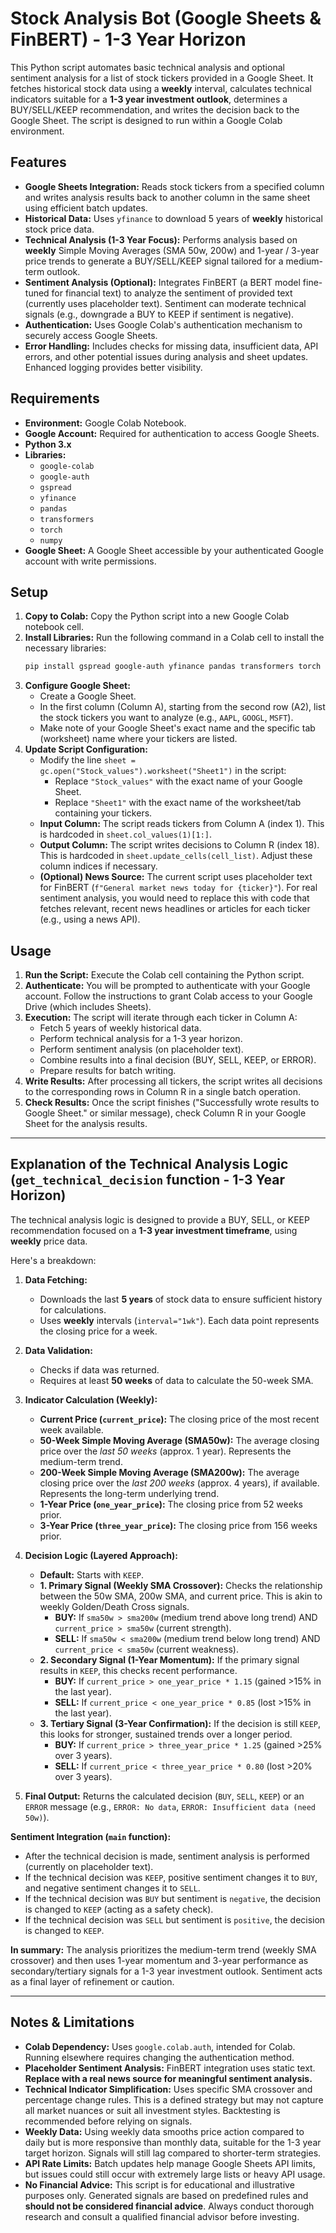 # Stock Analysis Bot (Google Sheets & FinBERT) - 1-3 Year Horizon

This Python script automates basic technical analysis and optional sentiment analysis for a list of stock tickers provided in a Google Sheet. It fetches historical stock data using a **weekly** interval, calculates technical indicators suitable for a **1-3 year investment outlook**, determines a BUY/SELL/KEEP recommendation, and writes the decision back to the Google Sheet. The script is designed to run within a Google Colab environment.

## Features

*   **Google Sheets Integration:** Reads stock tickers from a specified column and writes analysis results back to another column in the same sheet using efficient batch updates.
*   **Historical Data:** Uses `yfinance` to download 5 years of **weekly** historical stock price data.
*   **Technical Analysis (1-3 Year Focus):** Performs analysis based on **weekly** Simple Moving Averages (SMA 50w, 200w) and 1-year / 3-year price trends to generate a BUY/SELL/KEEP signal tailored for a medium-term outlook.
*   **Sentiment Analysis (Optional):** Integrates FinBERT (a BERT model fine-tuned for financial text) to analyze the sentiment of provided text (currently uses placeholder text). Sentiment can moderate technical signals (e.g., downgrade a BUY to KEEP if sentiment is negative).
*   **Authentication:** Uses Google Colab's authentication mechanism to securely access Google Sheets.
*   **Error Handling:** Includes checks for missing data, insufficient data, API errors, and other potential issues during analysis and sheet updates. Enhanced logging provides better visibility.

## Requirements

*   **Environment:** Google Colab Notebook.
*   **Google Account:** Required for authentication to access Google Sheets.
*   **Python 3.x**
*   **Libraries:**
    *   `google-colab`
    *   `google-auth`
    *   `gspread`
    *   `yfinance`
    *   `pandas`
    *   `transformers`
    *   `torch`
    *   `numpy`
*   **Google Sheet:** A Google Sheet accessible by your authenticated Google account with write permissions.

## Setup

1.  **Copy to Colab:** Copy the Python script into a new Google Colab notebook cell.
2.  **Install Libraries:** Run the following command in a Colab cell to install the necessary libraries:
    ```bash
    pip install gspread google-auth yfinance pandas transformers torch numpy
    ```
3.  **Configure Google Sheet:**
    *   Create a Google Sheet.
    *   In the first column (Column A), starting from the second row (A2), list the stock tickers you want to analyze (e.g., `AAPL`, `GOOGL`, `MSFT`).
    *   Make note of your Google Sheet's exact name and the specific tab (worksheet) name where your tickers are listed.
4.  **Update Script Configuration:**
    *   Modify the line `sheet = gc.open("Stock_values").worksheet("Sheet1")` in the script:
        *   Replace `"Stock_values"` with the exact name of your Google Sheet.
        *   Replace `"Sheet1"` with the exact name of the worksheet/tab containing your tickers.
    *   **Input Column:** The script reads tickers from Column A (index 1). This is hardcoded in `sheet.col_values(1)[1:]`.
    *   **Output Column:** The script writes decisions to Column R (index 18). This is hardcoded in `sheet.update_cells(cell_list)`. Adjust these column indices if necessary.
    *   **(Optional) News Source:** The current script uses placeholder text for FinBERT (`f"General market news today for {ticker}"`). For real sentiment analysis, you would need to replace this with code that fetches relevant, recent news headlines or articles for each ticker (e.g., using a news API).

## Usage

1.  **Run the Script:** Execute the Colab cell containing the Python script.
2.  **Authenticate:** You will be prompted to authenticate with your Google account. Follow the instructions to grant Colab access to your Google Drive (which includes Sheets).
3.  **Execution:** The script will iterate through each ticker in Column A:
    *   Fetch 5 years of weekly historical data.
    *   Perform technical analysis for a 1-3 year horizon.
    *   Perform sentiment analysis (on placeholder text).
    *   Combine results into a final decision (BUY, SELL, KEEP, or ERROR).
    *   Prepare results for batch writing.
4.  **Write Results:** After processing all tickers, the script writes all decisions to the corresponding rows in Column R in a single batch operation.
5.  **Check Results:** Once the script finishes ("Successfully wrote results to Google Sheet." or similar message), check Column R in your Google Sheet for the analysis results.

---

## Explanation of the Technical Analysis Logic (`get_technical_decision` function - 1-3 Year Horizon)

The technical analysis logic is designed to provide a BUY, SELL, or KEEP recommendation focused on a **1-3 year investment timeframe**, using **weekly** price data.

Here's a breakdown:

1.  **Data Fetching:**
    *   Downloads the last **5 years** of stock data to ensure sufficient history for calculations.
    *   Uses **weekly** intervals (`interval="1wk"`). Each data point represents the closing price for a week.

2.  **Data Validation:**
    *   Checks if data was returned.
    *   Requires at least **50 weeks** of data to calculate the 50-week SMA.

3.  **Indicator Calculation (Weekly):**
    *   **Current Price (`current_price`):** The closing price of the most recent week available.
    *   **50-Week Simple Moving Average (SMA50w):** The average closing price over the *last 50 weeks* (approx. 1 year). Represents the medium-term trend.
    *   **200-Week Simple Moving Average (SMA200w):** The average closing price over the *last 200 weeks* (approx. 4 years), if available. Represents the long-term underlying trend.
    *   **1-Year Price (`one_year_price`):** The closing price from 52 weeks prior.
    *   **3-Year Price (`three_year_price`):** The closing price from 156 weeks prior.

4.  **Decision Logic (Layered Approach):**
    *   **Default:** Starts with `KEEP`.
    *   **1. Primary Signal (Weekly SMA Crossover):** Checks the relationship between the 50w SMA, 200w SMA, and current price. This is akin to weekly Golden/Death Cross signals.
        *   **BUY:** If `sma50w > sma200w` (medium trend above long trend) AND `current_price > sma50w` (current strength).
        *   **SELL:** If `sma50w < sma200w` (medium trend below long trend) AND `current_price < sma50w` (current weakness).
    *   **2. Secondary Signal (1-Year Momentum):** If the primary signal results in `KEEP`, this checks recent performance.
        *   **BUY:** If `current_price > one_year_price * 1.15` (gained >15% in the last year).
        *   **SELL:** If `current_price < one_year_price * 0.85` (lost >15% in the last year).
    *   **3. Tertiary Signal (3-Year Confirmation):** If the decision is still `KEEP`, this looks for stronger, sustained trends over a longer period.
        *   **BUY:** If `current_price > three_year_price * 1.25` (gained >25% over 3 years).
        *   **SELL:** If `current_price < three_year_price * 0.80` (lost >20% over 3 years).

5.  **Final Output:** Returns the calculated decision (`BUY`, `SELL`, `KEEP`) or an `ERROR` message (e.g., `ERROR: No data`, `ERROR: Insufficient data (need 50w)`).

**Sentiment Integration (`main` function):**
*   After the technical decision is made, sentiment analysis is performed (currently on placeholder text).
*   If the technical decision was `KEEP`, positive sentiment changes it to `BUY`, and negative sentiment changes it to `SELL`.
*   If the technical decision was `BUY` but sentiment is `negative`, the decision is changed to `KEEP` (acting as a safety check).
*   If the technical decision was `SELL` but sentiment is `positive`, the decision is changed to `KEEP`.

**In summary:** The analysis prioritizes the medium-term trend (weekly SMA crossover) and then uses 1-year momentum and 3-year performance as secondary/tertiary signals for a 1-3 year investment outlook. Sentiment acts as a final layer of refinement or caution.

---

## Notes & Limitations

*   **Colab Dependency:** Uses `google.colab.auth`, intended for Colab. Running elsewhere requires changing the authentication method.
*   **Placeholder Sentiment Analysis:** FinBERT integration uses static text. **Replace with a real news source for meaningful sentiment analysis.**
*   **Technical Indicator Simplification:** Uses specific SMA crossover and percentage change rules. This is a defined strategy but may not capture all market nuances or suit all investment styles. Backtesting is recommended before relying on signals.
*   **Weekly Data:** Using weekly data smooths price action compared to daily but is more responsive than monthly data, suitable for the 1-3 year target horizon. Signals will still lag compared to shorter-term strategies.
*   **API Rate Limits:** Batch updates help manage Google Sheets API limits, but issues could still occur with extremely large lists or heavy API usage.
*   **No Financial Advice:** This script is for educational and illustrative purposes only. Generated signals are based on predefined rules and **should not be considered financial advice**. Always conduct thorough research and consult a qualified financial advisor before investing.
